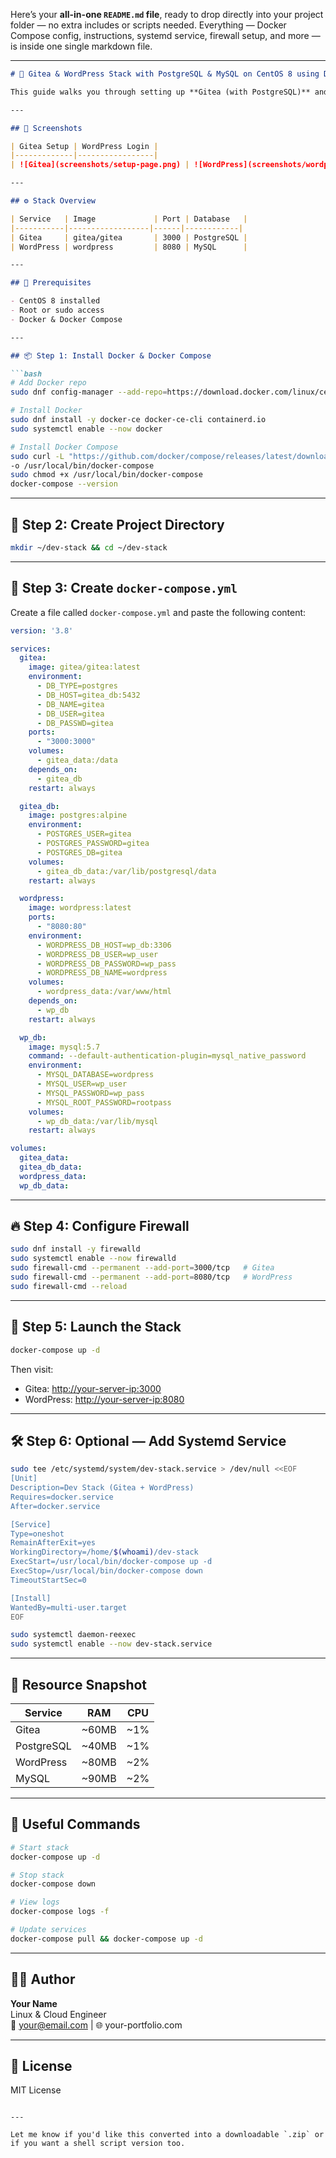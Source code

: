 Here’s your **all-in-one `README.md` file**, ready to drop directly into your project folder — no extra includes or scripts needed. Everything — Docker Compose config, instructions, systemd service, firewall setup, and more — is inside one single markdown file.

---

```markdown
# 🚀 Gitea & WordPress Stack with PostgreSQL & MySQL on CentOS 8 using Docker

This guide walks you through setting up **Gitea (with PostgreSQL)** and **WordPress (with MySQL)** using Docker and Docker Compose on **CentOS 8**.

---

## 📸 Screenshots

| Gitea Setup | WordPress Login |
|-------------|-----------------|
| ![Gitea](screenshots/setup-page.png) | ![WordPress](screenshots/wordpress-login.png) |

---

## ⚙️ Stack Overview

| Service   | Image             | Port | Database   |
|-----------|------------------|------|------------|
| Gitea     | gitea/gitea       | 3000 | PostgreSQL |
| WordPress | wordpress         | 8080 | MySQL      |

---

## 🧰 Prerequisites

- CentOS 8 installed
- Root or sudo access
- Docker & Docker Compose

---

## 📦 Step 1: Install Docker & Docker Compose

```bash
# Add Docker repo
sudo dnf config-manager --add-repo=https://download.docker.com/linux/centos/docker-ce.repo

# Install Docker
sudo dnf install -y docker-ce docker-ce-cli containerd.io
sudo systemctl enable --now docker

# Install Docker Compose
sudo curl -L "https://github.com/docker/compose/releases/latest/download/docker-compose-$(uname -s)-$(uname -m)" \
-o /usr/local/bin/docker-compose
sudo chmod +x /usr/local/bin/docker-compose
docker-compose --version
```

---

## 📁 Step 2: Create Project Directory

```bash
mkdir ~/dev-stack && cd ~/dev-stack
```

---

## 📝 Step 3: Create `docker-compose.yml`

Create a file called `docker-compose.yml` and paste the following content:

```yaml
version: '3.8'

services:
  gitea:
    image: gitea/gitea:latest
    environment:
      - DB_TYPE=postgres
      - DB_HOST=gitea_db:5432
      - DB_NAME=gitea
      - DB_USER=gitea
      - DB_PASSWD=gitea
    ports:
      - "3000:3000"
    volumes:
      - gitea_data:/data
    depends_on:
      - gitea_db
    restart: always

  gitea_db:
    image: postgres:alpine
    environment:
      - POSTGRES_USER=gitea
      - POSTGRES_PASSWORD=gitea
      - POSTGRES_DB=gitea
    volumes:
      - gitea_db_data:/var/lib/postgresql/data
    restart: always

  wordpress:
    image: wordpress:latest
    ports:
      - "8080:80"
    environment:
      - WORDPRESS_DB_HOST=wp_db:3306
      - WORDPRESS_DB_USER=wp_user
      - WORDPRESS_DB_PASSWORD=wp_pass
      - WORDPRESS_DB_NAME=wordpress
    volumes:
      - wordpress_data:/var/www/html
    depends_on:
      - wp_db
    restart: always

  wp_db:
    image: mysql:5.7
    command: --default-authentication-plugin=mysql_native_password
    environment:
      - MYSQL_DATABASE=wordpress
      - MYSQL_USER=wp_user
      - MYSQL_PASSWORD=wp_pass
      - MYSQL_ROOT_PASSWORD=rootpass
    volumes:
      - wp_db_data:/var/lib/mysql
    restart: always

volumes:
  gitea_data:
  gitea_db_data:
  wordpress_data:
  wp_db_data:
```

---

## 🔥 Step 4: Configure Firewall

```bash
sudo dnf install -y firewalld
sudo systemctl enable --now firewalld
sudo firewall-cmd --permanent --add-port=3000/tcp   # Gitea
sudo firewall-cmd --permanent --add-port=8080/tcp   # WordPress
sudo firewall-cmd --reload
```

---

## 🚀 Step 5: Launch the Stack

```bash
docker-compose up -d
```

Then visit:
- Gitea: [http://your-server-ip:3000](http://your-server-ip:3000)
- WordPress: [http://your-server-ip:8080](http://your-server-ip:8080)

---

## 🛠 Step 6: Optional — Add Systemd Service

```bash
sudo tee /etc/systemd/system/dev-stack.service > /dev/null <<EOF
[Unit]
Description=Dev Stack (Gitea + WordPress)
Requires=docker.service
After=docker.service

[Service]
Type=oneshot
RemainAfterExit=yes
WorkingDirectory=/home/$(whoami)/dev-stack
ExecStart=/usr/local/bin/docker-compose up -d
ExecStop=/usr/local/bin/docker-compose down
TimeoutStartSec=0

[Install]
WantedBy=multi-user.target
EOF

sudo systemctl daemon-reexec
sudo systemctl enable --now dev-stack.service
```

---

## 🧪 Resource Snapshot

| Service   | RAM   | CPU |
|-----------|-------|-----|
| Gitea     | ~60MB | ~1% |
| PostgreSQL| ~40MB | ~1% |
| WordPress | ~80MB | ~2% |
| MySQL     | ~90MB | ~2% |

---

## 🧰 Useful Commands

```bash
# Start stack
docker-compose up -d

# Stop stack
docker-compose down

# View logs
docker-compose logs -f

# Update services
docker-compose pull && docker-compose up -d
```

---

## 👨‍💻 Author

**Your Name**  
Linux & Cloud Engineer  
📧 your@email.com | 🌐 your-portfolio.com

---

## 📜 License

MIT License
```

---

Let me know if you'd like this converted into a downloadable `.zip` or if you want a shell script version too.
